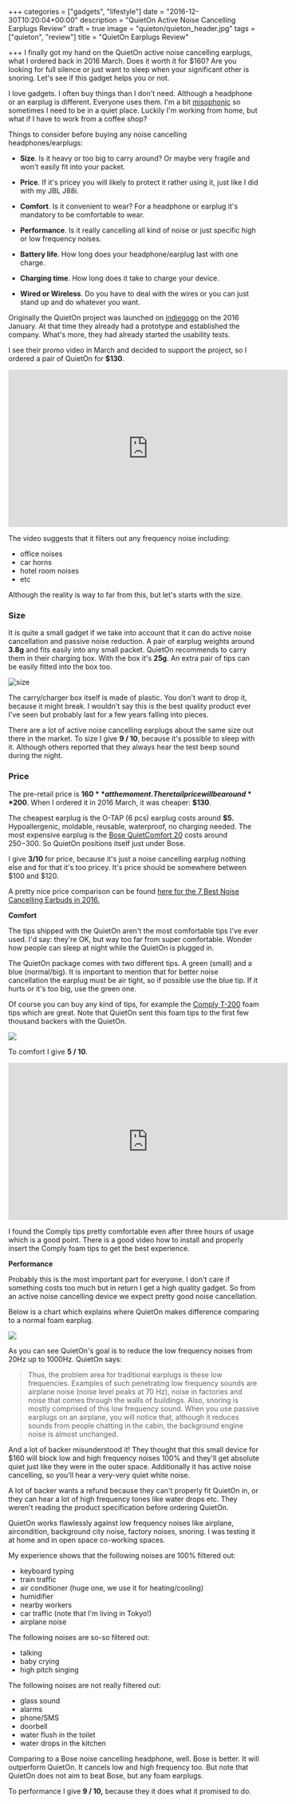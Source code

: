 +++
categories = ["gadgets", "lifestyle"]
date = "2016-12-30T10:20:04+00:00"
description = "QuietOn Active Noise Cancelling Earplugs Review"
draft = true
image = "quieton/quieton_header.jpg"
tags = ["quieton", "review"]
title = "QuietOn Earplugs Review"

+++
I finally got my hand on the QuietOn active noise cancelling earplugs, what I ordered back in 2016 March. Does it worth it for $160? Are you looking for full silence or just want to sleep when your significant other is snoring. Let's see if this gadget helps you or not.

I love gadgets. I often buy things than I don't need. Although a headphone or an earplug is different. Everyone uses them. I'm a bit [misophonic](https://en.wikipedia.org/wiki/Misophonia) so sometimes I need to be in a quiet place. Luckily I'm working from home, but what if I have to work from a coffee shop?

Things to consider before buying any noise cancelling headphones/earplugs:

*   **Size**. Is it heavy or too big to carry around? Or maybe very fragile and won't easily fit into your packet.

*   **Price**. If it's pricey you will likely to protect it rather using it, just like I did with my JBL J88i.

*   **Comfort**. Is it convenient to wear? For a headphone or earplug it's mandatory to be comfortable to wear.

*   **Performance**. Is it really cancelling all kind of noise or just specific high or low frequency noises.

*   **Battery life**. How long does your headphone/earplug last with one charge.

*   **Charging time**. How long does it take to charge your device.

*   **Wired or Wireless**. Do you have to deal with the wires or you can just stand up and do whatever you want.

Originally the QuietOn project was launched on [indiegogo](https://www.indiegogo.com/projects/quieton-active-noise-cancelling-earplugs-sleep) on the 2016 January. At that time they already had a prototype and established the company. What's more, they had already started the usability tests.

I see their promo video in March and decided to support the project, so I ordered a pair of QuietOn for **$130**.

<iframe width="560" height="315" src="https://www.youtube.com/embed/eTlUDa0d8qI" frameborder="0" allowfullscreen=""></iframe>

The video suggests that it filters out any frequency noise including:

*   office noises
*   car horns
*   hotel room noises
*   etc

Although the reality is way to far from this, but let's starts with the size.

### Size

It is quite a small gadget if we take into account that it can do active noise cancellation and passive noise reduction. A pair of earplug weights around **3.8g** and fits easily into any small packet. QuietOn recommends to carry them in their charging box. With the box it's **25g**. An extra pair of tips can be easily fitted into the box too.

![size](/images/quieton/quieton-size.jpg)

The carry/charger box itself is made of plastic. You don't want to drop it, because it might break. I wouldn't say this is the best quality product ever I've seen but probably last for a few years falling into pieces.

There are a lot of active noise cancelling earplugs about the same size out there in the market. To size I give **9 / 10**, because it's possible to sleep with it. Although others reported that they always hear the test beep sound during the night.

### Price

The pre-retail price is **$160** at the moment. The retail price will be around **$200**. When I ordered it in 2016 March, it was cheaper: **$130**.

The cheapest earplug is the O-TAP (6 pcs) earplug costs around **$5.** Hypoallergenic, moldable, reusable, waterproof, no charging needed. The most expensive earplug is the [Bose QuietComfort 20](https://www.bose.com/en_us/products/headphones/earphones/quietcomfort-20i-acoustic-noise-cancelling-headphones.html) costs around $250-$300\. So QuietOn positions itself just under Bose.

I give **3/10** for price, because it's just a noise cancelling earplug nothing else and for that it's too pricey. It's price should be somewhere between $100 and $120.

A pretty nice price comparison can be found [here for the 7 Best Noise Cancelling Earbuds in 2016.](http://headphonesaddict.com/best-noise-cancelling-earbuds/)

**Comfort**

The tips shipped with the QuietOn aren't the most comfortable tips I've ever used. I'd say: they're OK, but way too far from super comfortable. Wonder how people can sleep at night while the QuietOn is plugged in.

The QuietOn package comes with two different tips. A green (small) and a blue (normal/big). It is important to mention that for better noise cancellation the earplug must be air tight, so if possible use the blue tip. If it hurts or it's too big, use the green one.

Of course you can buy any kind of tips, for example the [Comply T-200](http://www.complyfoam.com/products/t-200/) foam tips which are great. Note that QuietOn sent this foam tips to the first few thousand backers with the QuietOn.

![](/uploads/2017/02/08/tips-1.jpg)

<span style="letter-spacing: 0.01em;">To comfort I give **5 / 10**.</span>

<iframe width="560" height="315" src="https://www.youtube.com/embed/4qwXnI5Qau0" frameborder="0" allowfullscreen=""></iframe>

I found the Comply tips pretty comfortable even after three hours of usage which is a good point. There is a good video how to install and properly insert the Comply foam tips to get the best experience. 

**Performance**

Probably this is the most important part for everyone. I don't care if something costs too much but in return I get a high quality gadget. So from an active noise cancelling device we expect pretty good noise cancellation.

Below is a chart which explains where QuietOn makes difference comparing to a normal foam earplug.

![](/uploads/2017/02/08/makes-difference-1.jpg)

As you can see QuietOn's goal is to reduce the low frequency noises from 20Hz up to 1000Hz. QuietOn says:

> Thus, the problem area for traditional earplugs is these low frequencies. Examples of such penetrating low frequency sounds are airplane noise (noise level peaks at 70 Hz), noise in factories and noise that comes through the walls of buildings. Also, snoring is mostly comprised of this low frequency sound. When you use passive earplugs on an airplane, you will notice that, although it reduces sounds from people chatting in the cabin, the background engine noise is almost unchanged.

And a lot of backer misunderstood it! They thought that this small device for $160 will block low and high frequency noises 100% and they'll get absolute quiet just like they were in the outer space. Additionally it has active noise cancelling, so you'll hear a very-very quiet white noise.

A lot of backer wants a refund because they can't properly fit QuietOn in, or they can hear a lot of high frequency tones like water drops etc. They weren't reading the product specification before ordering QuietOn.

QuietOn works flawlessly against low frequency noises like airplane, aircondition, background city noise, factory noises, snoring. I was testing it at home and in open space co-working spaces.

My experience shows that the following noises are 100% filtered out:

*   keyboard typing
*   train traffic
*   air conditioner (huge one, we use it for heating/cooling)
*   humidifier
*   nearby workers
*   car traffic (note that I'm living in Tokyo!)
*   airplane noise

The following noises are so-so filtered out:

*   talking
*   baby crying
*   high pitch singing

The following noises are not really filtered out:

*   glass sound
*   alarms
*   phone/SMS
*   doorbell
*   water flush in the toilet
*   water drops in the kitchen

Comparing to a Bose noise cancelling headphone, well. Bose is better. It will outperform QuietOn. It cancels low and high frequency too. But note that QuietOn does not aim to beat Bose, but any foam earplugs.

To performance I give **9 / 10,** because they it does what it promised to do.